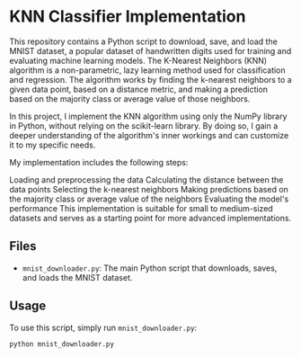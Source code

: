 # KNN Classifier Implementation

This repository contains a Python script to download, save, and load the MNIST dataset, a popular dataset of handwritten digits used for training and evaluating machine learning models.
The K-Nearest Neighbors (KNN) algorithm is a non-parametric, lazy learning method used for classification and regression. The algorithm works by finding the k-nearest neighbors to a given data point, based on a distance metric, and making a prediction based on the majority class or average value of those neighbors.

In this project, I implement the KNN algorithm using only the NumPy library in Python, without relying on the scikit-learn library. By doing so, I gain a deeper understanding of the algorithm's inner workings and can customize it to my specific needs.

My implementation includes the following steps:

Loading and preprocessing the data
Calculating the distance between the data points
Selecting the k-nearest neighbors
Making predictions based on the majority class or average value of the neighbors
Evaluating the model's performance
This implementation is suitable for small to medium-sized datasets and serves as a starting point for more advanced implementations.

## Files

- `mnist_downloader.py`: The main Python script that downloads, saves, and loads the MNIST dataset.

## Usage

To use this script, simply run `mnist_downloader.py`:

```bash
python mnist_downloader.py
